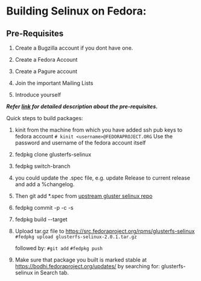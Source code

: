 # Building Selinux on Fedora:

## Pre-Requisites

1. Create a Bugzilla account if you dont have one.

2. Create a Fedora Account

3. Create a Pagure account

4. Join the important Mailing Lists

5. Introduce yourself

***Refer [link](https://docs.fedoraproject.org/en-US/package-maintainers/Package_Maintenance_Guide/) for detailed description about the pre-requisites.***

Quick steps to build packages:
1. kinit from the machine from which you have added ssh pub keys to fedora account
 `# kinit <username>@FEDORAPROJECT.ORG`
 Use the password and username of the fedora account itself

2. fedpkg clone glusterfs-selinux
 
3. fedpkg switch-branch <required fedora branch>
 
4.  you could update the .spec file, e.g. update Release to current release and add a %changelog.

5. Then git add *.spec from [upstream gluster selinux repo](https://github.com/gluster/glusterfs-selinux)

6. fedpkg commit -p -c -s
    
7. fedpkg build --target <branch name>

8. Upload tar.gz file to  https://src.fedoraproject.org/rpms/glusterfs-selinux
  `#fedpkg upload glusterfs-selinux-2.0.1.tar.gz`
    
   followed by:
  `#git add` 
  `#fedpkg push`
    
9. Make sure that package you built is marked stable at https://bodhi.fedoraproject.org/updates/
by searching for: glusterfs-selinux in Search tab.
